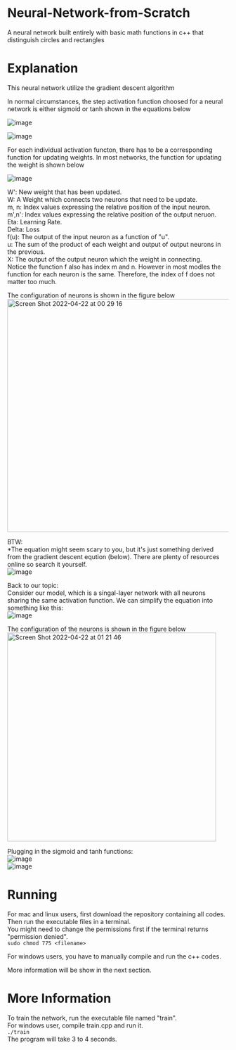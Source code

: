 # Neural-Network-from-Scratch
A neural network built entirely with basic math functions in c++ that distinguish circles and rectangles    
# Explanation     
This neural network utilize the gradient descent algorithm                  
                
In normal circumstances, the step activation function choosed for a neural network is either sigmoid or tanh shown in the equations below  
         
![image](https://user-images.githubusercontent.com/101462429/164486917-0d8785a5-5a6e-4f6b-a846-ed40c1bfad71.png)         

        
![image](https://user-images.githubusercontent.com/101462429/164487397-27d4892c-b37b-4cb2-be77-4e9844d27dbe.png)      
          
For each individual activation functon, there has to be a corresponding function for updating weights.
In most networks, the function for updating the weight is shown below             
                       
![image](https://user-images.githubusercontent.com/101462429/164508633-e81ac128-f6c9-4c52-8b70-edbcdb7c36df.png)                    
            
W':      New weight that has been updated.      
W:       A Weight which connects two neurons that need to be update.           
m, n:    Index values expressing the relative position of the input neuron.                  
m',n':   Index values expressing the relative position of the output neruon.                 
Eta:     Learning Rate.            
Delta:   Loss       
f(u):    The output of the input neuron as a function of "u".          
u:       The sum of the product of each weight and output of output neurons in the previous.          
X:       The output of the output neuron which the weight in connecting.           
Notice the function f also has index m and n. However in most modles the function for each neuron is the same. Therefore, the index of f does not matter too much.              
                 
The configuration of neurons is shown in the figure below                                  
<img width="530" alt="Screen Shot 2022-04-22 at 00 29 16" src="https://user-images.githubusercontent.com/101462429/164507828-8eaf267f-63b0-49e3-88f5-8c1f7ed7a6a4.png">                  
                                
                                
BTW:                         
*The equation might seem scary to you, but it's just something derived from the gradient descent eqution (below). There are plenty of resources online so search it yourself.                     
![image](https://user-images.githubusercontent.com/101462429/164511425-c43a9cd2-69e0-48e0-89bb-9c19c08a4a2b.png)                 
                                  
Back to our topic:                       
Consider our model, which is a singal-layer network with all neurons sharing the same activation function. We can simplify the equation into something like this:                     
![image](https://user-images.githubusercontent.com/101462429/164514530-1a181c12-f42b-445a-9513-c311985f1fad.png)                
                     
The configuration of the neurons is shown in the figure below                 
<img width="475" alt="Screen Shot 2022-04-22 at 01 21 46" src="https://user-images.githubusercontent.com/101462429/164516159-c40fcca8-901a-476e-9322-e4d0bb98856e.png">                      
                  
Plugging in the sigmoid and tanh functions:              
![image](https://user-images.githubusercontent.com/101462429/164530041-0b700274-ddca-4041-b289-acf6d4b0d76d.png)           
![image](https://user-images.githubusercontent.com/101462429/164531202-7627c915-c780-46f5-954b-8b07b462d13a.png)          
                
# Running         
For mac and linux users, first download the repository containing all codes. Then run the executable files in a terminal.              
You might need to change the permissions first if the terminal returns "permission denied".            
`sudo chmod 775 <filename>`           
                  
For windows users, you have to manually compile and run the c++ codes.              
              
More information will be show in the next section.              
                   
# More Information      
To train the network, run the executable file named "train".                    
For windows user, compile train.cpp and run it.         
`./train`                 
The program will take 3 to 4 seconds.           
                 
                 
